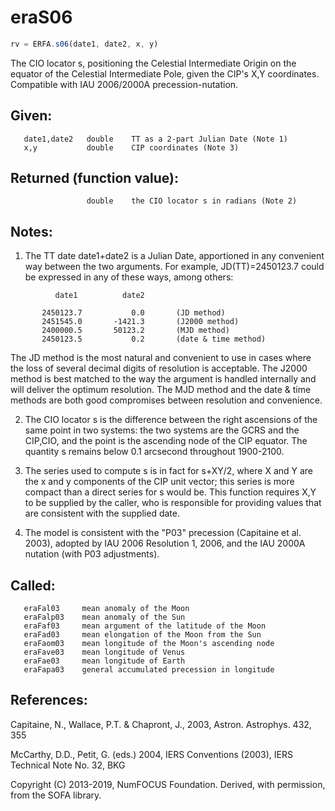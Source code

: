 # eraS06

```js
rv = ERFA.s06(date1, date2, x, y)
```

The CIO locator s, positioning the Celestial Intermediate Origin on
the equator of the Celestial Intermediate Pole, given the CIP's X,Y
coordinates.  Compatible with IAU 2006/2000A precession-nutation.

## Given:
```
   date1,date2   double    TT as a 2-part Julian Date (Note 1)
   x,y           double    CIP coordinates (Note 3)
```

## Returned (function value):
```
                 double    the CIO locator s in radians (Note 2)
```

## Notes:

1) The TT date date1+date2 is a Julian Date, apportioned in any
   convenient way between the two arguments.  For example,
   JD(TT)=2450123.7 could be expressed in any of these ways,
   among others:

```
          date1          date2

       2450123.7           0.0       (JD method)
       2451545.0       -1421.3       (J2000 method)
       2400000.5       50123.2       (MJD method)
       2450123.5           0.2       (date & time method)
```

   The JD method is the most natural and convenient to use in
   cases where the loss of several decimal digits of resolution
   is acceptable.  The J2000 method is best matched to the way
   the argument is handled internally and will deliver the
   optimum resolution.  The MJD method and the date & time methods
   are both good compromises between resolution and convenience.

2) The CIO locator s is the difference between the right ascensions
   of the same point in two systems:  the two systems are the GCRS
   and the CIP,CIO, and the point is the ascending node of the
   CIP equator.  The quantity s remains below 0.1 arcsecond
   throughout 1900-2100.

3) The series used to compute s is in fact for s+XY/2, where X and Y
   are the x and y components of the CIP unit vector;  this series
   is more compact than a direct series for s would be.  This
   function requires X,Y to be supplied by the caller, who is
   responsible for providing values that are consistent with the
   supplied date.

4) The model is consistent with the "P03" precession (Capitaine et
   al. 2003), adopted by IAU 2006 Resolution 1, 2006, and the
   IAU 2000A nutation (with P03 adjustments).

## Called:
```
   eraFal03     mean anomaly of the Moon
   eraFalp03    mean anomaly of the Sun
   eraFaf03     mean argument of the latitude of the Moon
   eraFad03     mean elongation of the Moon from the Sun
   eraFaom03    mean longitude of the Moon's ascending node
   eraFave03    mean longitude of Venus
   eraFae03     mean longitude of Earth
   eraFapa03    general accumulated precession in longitude
```

## References:

   Capitaine, N., Wallace, P.T. & Chapront, J., 2003, Astron.
   Astrophys. 432, 355

   McCarthy, D.D., Petit, G. (eds.) 2004, IERS Conventions (2003),
   IERS Technical Note No. 32, BKG

Copyright (C) 2013-2019, NumFOCUS Foundation.
Derived, with permission, from the SOFA library.
